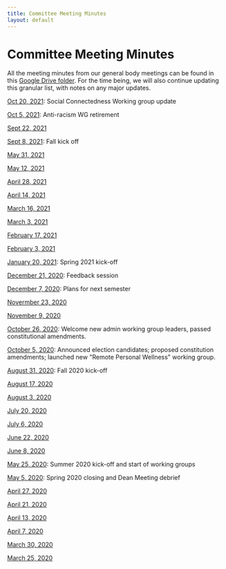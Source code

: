 ```yaml
---
title: Committee Meeting Minutes
layout: default
---
```


# Committee Meeting Minutes

All the meeting minutes from our general body meetings can be found in this [Google Drive folder](https://drive.google.com/drive/folders/1lGUQDDVqopP35yfSM15VjNAfbkWs-nzA?usp=sharing). For the time being, we will also continue updating this granular list, with notes on any major updates.

[Oct 20, 2021](https://docs.google.com/presentation/d/1F3uanwJ5nkwTn4XUguHL7BOGLdwyFwjx7vtDAn_fRGg/edit?usp=sharing): Social Connectedness Working group update

[Oct 5, 2021](https://docs.google.com/presentation/d/1B2hvGOZvINihi9YPKQS-nVRxvabzy4Emb62z_KQvbAI/edit?usp=sharing): Anti-racism WG retirement

[Sept 22, 2021](https://docs.google.com/presentation/d/1a98QcQ38lSSWZCq_yBjCZmzavhwuv9Hi8iYRAr09dS4/edit?usp=sharing)

[Sept 8, 2021](https://docs.google.com/presentation/d/1WWTzHgsCrU1rB4ZpmmFpKFVPW_5ELxp_x8SoZ0GuqIw/edit?usp=sharing): Fall kick off

[May 31, 2021](https://docs.google.com/document/d/1K5Qf0mXmhPIHcrPmHNWcmBGe809ohXgmfFCXUhXnLyY/edit?usp=sharing)

[May 12, 2021](https://docs.google.com/document/d/1gUzcmAYeVKwHumQC9V4X_B1dwQXhXAR0Nty4FyjX9H0/edit?usp=sharing)

[April 28, 2021](https://docs.google.com/document/d/1GlFKEM26rxpqPjFFofDxq34n-PiMD7WPi2NOegteJtM/edit)

[April 14, 2021](https://docs.google.com/document/d/1yGKcDNjKbPR_TZOPLipl-85iynWr71lxyfRANBAkn-M/edit?usp=sharing)

[March 16, 2021](https://docs.google.com/document/d/1Mm24PjBARyrHJvJAmHZhLnei3zp9mHnDrjCjdIKWM7s/edit?usp=sharing)

[March 3, 2021](https://docs.google.com/document/d/10k7RYCeTfJPfoKETbkQvUzOpTAXGZDYSQQhkkWP6xXU/edit?usp=sharing)

[February 17, 2021](https://docs.google.com/document/d/1lY1VQpHDBaBLJkNg6KdThxckodTbSmBcnfHEawJKFog/edit?usp=sharing)

[February 3, 2021](https://docs.google.com/document/d/19GYcCe8E-_ZOQM1DZeR6BUHDGhVKIjYivTT-wDDfBQs/edit?usp=sharing)

[January 20, 2021](https://docs.google.com/document/d/1lzQBWdWZb5morPn3kvjcHTl7x8oJan9NXpbmquGuWU4/edit?usp=sharing): Spring 2021 kick-off

[December 21, 2020](https://docs.google.com/document/d/1lzQBWdWZb5morPn3kvjcHTl7x8oJan9NXpbmquGuWU4/edit?usp=sharing): Feedback session

[December 7, 2020](https://docs.google.com/document/d/1noGDTkegV3Og-WhRM9ISZ9GMjIJT5wUTeExSpsEn9PE/edit?usp=sharing): Plans for next semester

[Novermber 23, 2020](https://docs.google.com/document/d/14nLjLxvc2pZ13YPMKTvigoO8gJMQb_Bq6yUeIE0jum0/edit?usp=sharing)

[November 9, 2020](https://docs.google.com/document/d/17KV2qIkMKEWG8_lsXjMStqa5ShuaqUuTyAE0dd3FIMA/edit?usp=sharing)

[October 26, 2020](https://docs.google.com/document/d/1dzuUIDm1zinFRQyHSceXwvTWwBRpIn8DUe_cXaH6Erw/edit?usp=sharing): Welcome new admin working group leaders, passed constitutional amendments.

[October 5, 2020](https://docs.google.com/document/d/1wptx7vFFjQn3ZJFOQV7FRKVW0PRVq7E3R67L--lz29Q/edit?usp=sharing): Announced election candidates; proposed constitution amendments; launched new "Remote Personal Wellness" working group.

[August 31, 2020](https://docs.google.com/document/d/1Wx0OFz5S3Jhp0ImlaHz8OetKlwUVJCqz9Q4HuC84OVE/edit?usp=sharing): Fall 2020 kick-off

[August 17, 2020](https://docs.google.com/document/d/1Lc4VkKBEmVlHKD6eeNKb89H3mX9iT8D0QBHPnPauLfY/edit?usp=sharing)

[August 3, 2020](https://docs.google.com/document/d/1k95_tMRnAa5A65oOTyZZgJBbPH2BPf915izEJuA1ymE/edit?usp=sharing)

[July 20, 2020](https://docs.google.com/document/d/1c7H36ODiP5XpEuSjkJOBzSADGzj_kJTpX0d8-qhUXVg/edit?usp=sharing)

[July 6, 2020](https://docs.google.com/document/d/1HqjYVjmMkWVTjgDdxSsw3DWq1ZQl7TDVsFA20xafO2c/edit?usp=sharing)

[June 22, 2020](https://docs.google.com/document/d/1I7Mp_jV_gtx4Q8VnS3QCq_5fb2qZeEywreBBhJYgIRQ/edit?usp=sharing)

[June 8, 2020](https://docs.google.com/document/d/1A83ao5ez2D3uzQ_6V1d9DJ-ga7TfGVswf3CixwFujmU/edit?usp=sharing)

[May 25, 2020](https://docs.google.com/document/d/1o49hvVvq6eWjRwZrM4wYOpQNwZ6VcMKZAyCITU8B0dM/edit?usp=sharing): Summer 2020 kick-off and start of working groups

[May 5, 2020](https://docs.google.com/document/d/1luDfSsmxqRU1k2gGiQi4JLBUNUEQrPoJTLQrBLn8bPs/edit?usp=sharing): Spring 2020 closing and Dean Meeting debrief

[April 27, 2020](https://docs.google.com/document/d/1unOFnkuNBDB7hxEnk8K7Qac4r3YkJJ14LGEXBmVz2tw/edit?usp=sharing)

[April 21, 2020](https://docs.google.com/document/d/1CZjA6WWUKWs21DzUjK4ylXsOYMrFreDiBcG885ESloA/edit?usp=sharing)

[April 13, 2020](https://docs.google.com/document/d/14PFBt6mIQk2J7fr8goeFUsLlREU1CFqBpTIGuejufEs/edit?usp=sharing)

[April 7, 2020](https://docs.google.com/document/d/1qtpRHlw_-PChZG-d2HECvFLC-ZCIXh99Nuk3xrgO8sA/edit?usp=sharing)

[March 30, 2020](https://docs.google.com/document/d/1CekkX1WcmHNAl5fFIIRcUURsbXZUGhDauc6ZTFX8_Ew/edit?usp=sharing)

[March 25, 2020](https://docs.google.com/document/d/10_843JagT8VaUyXFXp4RKVQry1_kd7Joki-vwhc75WY/edit?usp=sharing)
